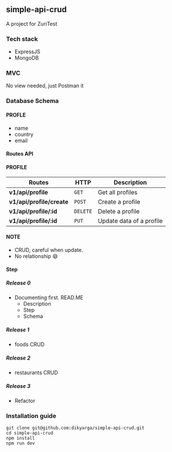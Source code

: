 ## simple-api-crud

A project for ZuriTest

### Tech stack
- ExpressJS
- MongoDB

### MVC
No view needed, just Postman it

### Database Schema

#### PROFLE
- name
- country
- email

#### Routes API
#### PROFILE
Routes | HTTP | Description
--- | --- | ---
**v1/api/profile** | `GET` | Get all profiles
**v1/api/profile/create** | `POST` | Create a profile
**v1/api/profile/:id** | `DELETE` | Delete a profile
**v1/api/profile/:id** | `PUT` | Update data of a profile

#### NOTE
- CRUD, careful when update.
- No relationship 😄

#### Step

##### Release 0
- Documenting first. READ.ME
  - Description
  - Step
  - Schema

##### Release 1
- foods CRUD

##### Release 2
- restaurants CRUD

##### Release 3
- Refactor

### Installation guide
```
git clone git@github.com:dikyarga/simple-api-crud.git
cd simple-api-crud
npm install
npm run dev
```
